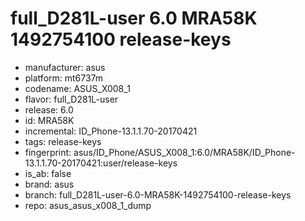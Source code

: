 # full_D281L-user 6.0 MRA58K 1492754100 release-keys
- manufacturer: asus
- platform: mt6737m
- codename: ASUS_X008_1
- flavor: full_D281L-user
- release: 6.0
- id: MRA58K
- incremental: ID_Phone-13.1.1.70-20170421
- tags: release-keys
- fingerprint: asus/ID_Phone/ASUS_X008_1:6.0/MRA58K/ID_Phone-13.1.1.70-20170421:user/release-keys
- is_ab: false
- brand: asus
- branch: full_D281L-user-6.0-MRA58K-1492754100-release-keys
- repo: asus_asus_x008_1_dump
